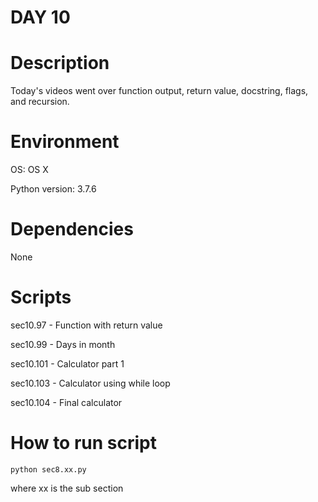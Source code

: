 
# DAY 10

# Description
Today's videos went over function output, return value, docstring, flags, and recursion.

# Environment
OS: OS X

Python version: 3.7.6

# Dependencies
None

# Scripts
sec10.97 - Function with return value

sec10.99 - Days in month

sec10.101 - Calculator part 1

sec10.103 - Calculator using while loop

sec10.104 - Final calculator

# How to run script
```
python sec8.xx.py 
```
where xx is the sub section
